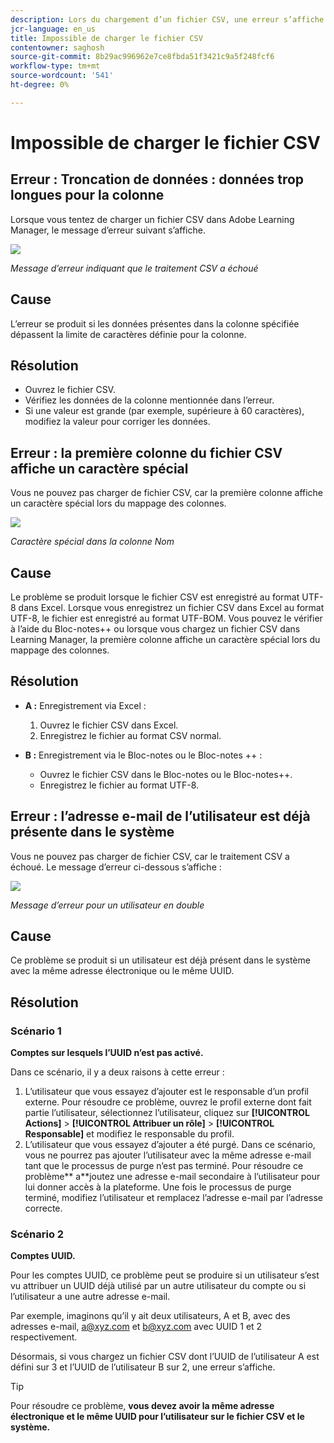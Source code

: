 ```yaml
---
description: Lors du chargement d’un fichier CSV, une erreur s’affiche. Lisez ce qui suit pour résoudre le problème.
jcr-language: en_us
title: Impossible de charger le fichier CSV
contentowner: saghosh
source-git-commit: 8b29ac996962e7ce8fbda51f3421c9a5f248fcf6
workflow-type: tm+mt
source-wordcount: '541'
ht-degree: 0%

---
```




# Impossible de charger le fichier CSV

## Erreur : Troncation de données : données trop longues pour la colonne

Lorsque vous tentez de charger un fichier CSV dans Adobe Learning Manager, le message d’erreur suivant s’affiche.

![](assets/csv-upload-failed.png)

*Message d’erreur indiquant que le traitement CSV a échoué*

## Cause

L’erreur se produit si les données présentes dans la colonne spécifiée dépassent la limite de caractères définie pour la colonne.

## Résolution

* Ouvrez le fichier CSV.
* Vérifiez les données de la colonne mentionnée dans l’erreur.
* Si une valeur est grande (par exemple, supérieure à 60 caractères), modifiez la valeur pour corriger les données.

## Erreur : la première colonne du fichier CSV affiche un caractère spécial

Vous ne pouvez pas charger de fichier CSV, car la première colonne affiche un caractère spécial lors du mappage des colonnes.

![](assets/csv-2.png)

*Caractère spécial dans la colonne Nom*

## Cause

Le problème se produit lorsque le fichier CSV est enregistré au format UTF-8 dans Excel. Lorsque vous enregistrez un fichier CSV dans Excel au format UTF-8, le fichier est enregistré au format UTF-BOM. Vous pouvez le vérifier à l’aide du Bloc-notes++ ou lorsque vous chargez un fichier CSV dans Learning Manager, la première colonne affiche un caractère spécial lors du mappage des colonnes.

## Résolution

* **A :** Enregistrement via Excel :

   1. Ouvrez le fichier CSV dans Excel.
   1. Enregistrez le fichier au format CSV normal.

* **B :** Enregistrement via le Bloc-notes ou le Bloc-notes ++ :

   * Ouvrez le fichier CSV dans le Bloc-notes ou le Bloc-notes++.
   * Enregistrez le fichier au format UTF-8.

## Erreur : l’adresse e-mail de l’utilisateur est déjà présente dans le système

Vous ne pouvez pas charger de fichier CSV, car le traitement CSV a échoué. Le message d’erreur ci-dessous s’affiche :

![](assets/csv-3.png)

*Message d’erreur pour un utilisateur en double*

## Cause

Ce problème se produit si un utilisateur est déjà présent dans le système avec la même adresse électronique ou le même UUID.

## Résolution

### Scénario 1

**Comptes sur lesquels l’UUID n’est pas activé.**

Dans ce scénario, il y a deux raisons à cette erreur :

1. L’utilisateur que vous essayez d’ajouter est le responsable d’un profil externe. Pour résoudre ce problème, ouvrez le profil externe dont fait partie l’utilisateur, sélectionnez l’utilisateur, cliquez sur **[!UICONTROL Actions]** > **[!UICONTROL Attribuer un rôle]** > **[!UICONTROL Responsable]** et modifiez le responsable du profil.
1. L’utilisateur que vous essayez d’ajouter a été purgé. Dans ce scénario, vous ne pourrez pas ajouter l’utilisateur avec la même adresse e-mail tant que le processus de purge n’est pas terminé. Pour résoudre ce problème** a**joutez une adresse e-mail secondaire à l’utilisateur pour lui donner accès à la plateforme. Une fois le processus de purge terminé, modifiez l’utilisateur et remplacez l’adresse e-mail par l’adresse correcte.

### Scénario 2

**Comptes UUID.**

Pour les comptes UUID, ce problème peut se produire si un utilisateur s’est vu attribuer un UUID déjà utilisé par un autre utilisateur du compte ou si l’utilisateur a une autre adresse e-mail.

Par exemple, imaginons qu’il y ait deux utilisateurs, A et B, avec des adresses e-mail,  <a@xyz.com> et <b@xyz.com> avec UUID 1 et 2 respectivement.

Désormais, si vous chargez un fichier CSV dont l’UUID de l’utilisateur A est défini sur 3 et l’UUID de l’utilisateur B sur 2, une erreur s’affiche.

>[!TIP]
>
>Pour résoudre ce problème, **vous devez avoir la même adresse électronique et le même UUID pour l’utilisateur sur le fichier CSV et le système.**

